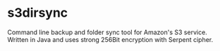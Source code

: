 # s3dirsync
Command line backup and folder sync tool for Amazon's S3 service. Written in Java and uses strong 256Bit encryption with Serpent cipher.
